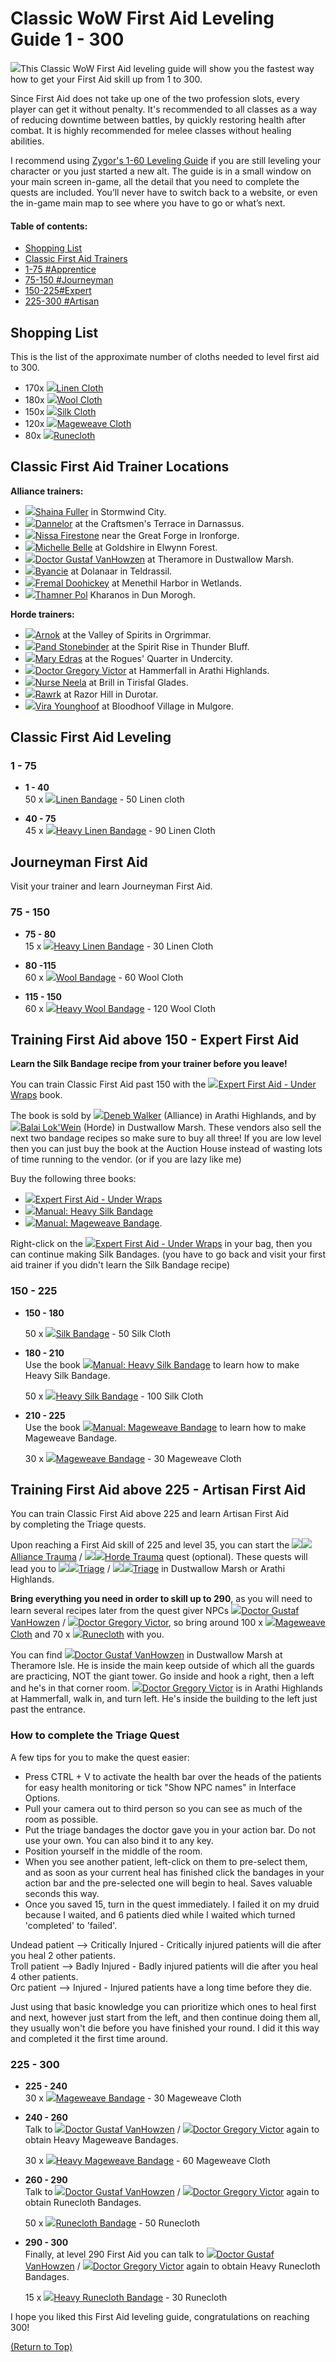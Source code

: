 # Classic WoW First Aid Leveling Guide 1 - 300

![](https://www.wow-professions.com/images/icons/professions/first-aid.png)This Classic WoW First Aid leveling guide will show you the fastest way how to get your First Aid skill up from 1 to 300.

Since First Aid does not take up one of the two profession slots, every player can get it without penalty. It's recommended to all classes as a way of reducing downtime between battles, by quickly restoring health after combat. It is highly recommended for melee classes without healing abilities.

I recommend using [Zygor's 1-60 Leveling Guide](/recommends/zygor-classic-leveling) if you are still leveling your character or you just started a new alt. The guide is in a small window on your main screen in-game, all the detail that you need to complete the quests are included. You’ll never have to switch back to a website, or even the in-game main map to see where you have to go or what’s next.

#### Table of contents:

*   [Shopping List](#mats)
*   [Classic First Aid Trainers](#trainers)
*   [1-75 #Apprentice](#1)
*   [75-150 #Journeyman](#75)
*   [150-225#Expert](#150)
*   [225-300 #Artisan](#225)

## Shopping List

This is the list of the approximate number of cloths needed to level first aid to 300.

*   170x [![](https://wow.zamimg.com/images/wow/icons/small/inv_fabric_linen_01.jpg)Linen Cloth](https://classic.wowhead.com/item=2589)
*   180x [![](https://wow.zamimg.com/images/wow/icons/small/inv_fabric_wool_01.jpg)Wool Cloth](https://classic.wowhead.com/item=2592)
*   150x [![](https://wow.zamimg.com/images/wow/icons/small/inv_fabric_silk_01.jpg)Silk Cloth](https://classic.wowhead.com/item=4306)
*   120x [![](https://wow.zamimg.com/images/wow/icons/small/inv_fabric_mageweave_01.jpg)Mageweave Cloth](https://classic.wowhead.com/item=4338)
*   80x [![](https://wow.zamimg.com/images/wow/icons/small/inv_fabric_purplefire_01.jpg)Runecloth](https://classic.wowhead.com/item=14047)

## Classic First Aid Trainer Locations

**Alliance trainers:**

*   [![](/images/icons/alliance.png)Shaina Fuller](https://classic.wowhead.com/npc=2327) in Stormwind City.
*   [![](/images/icons/alliance.png)Dannelor](https://classic.wowhead.com/npc=4211) at the Craftsmen's Terrace in Darnassus.
*   [![](/images/icons/alliance.png)Nissa Firestone](https://classic.wowhead.com/npc=5150) near the Great Forge in Ironforge.
*   [![](/images/icons/alliance.png)Michelle Belle](https://classic.wowhead.com/npc=2329) at Goldshire in Elwynn Forest.
*   [![](/images/icons/alliance.png)Doctor Gustaf VanHowzen](https://classic.wowhead.com/npc=12939) at Theramore in Dustwallow Marsh.
*   [![](/images/icons/alliance.png)Byancie](https://classic.wowhead.com/npc=6094) at Dolanaar in Teldrassil.
*   [![](/images/icons/alliance.png)Fremal Doohickey](https://classic.wowhead.com/npc=3181) at Menethil Harbor in Wetlands.
*   [![](/images/icons/alliance.png)Thamner Pol](https://classic.wowhead.com/npc=2326) Kharanos in Dun Morogh.

**Horde trainers:**

*   [![](/images/icons/horde.png)Arnok](https://classic.wowhead.com/npc=3373) at the Valley of Spirits in Orgrimmar.
*   [![](/images/icons/horde.png)Pand Stonebinder](https://classic.wowhead.com/npc=2798) at the Spirit Rise in Thunder Bluff.
*   [![](/images/icons/horde.png)Mary Edras](https://classic.wowhead.com/npc=4591) at the Rogues' Quarter in Undercity.
*   [![](/images/icons/horde.png)Doctor Gregory Victor](https://classic.wowhead.com/npc=12920) at Hammerfall in Arathi Highlands.
*   [![](/images/icons/horde.png)Nurse Neela](https://classic.wowhead.com/npc=5759) at Brill in Tirisfal Glades.
*   [![](/images/icons/horde.png)Rawrk](https://classic.wowhead.com/npc=5943) at Razor Hill in Durotar.
*   [![](/images/icons/horde.png)Vira Younghoof](https://classic.wowhead.com/npc=5939) at Bloodhoof Village in Mulgore.

## Classic First Aid Leveling

### 1 - 75

*   **1 - 40**  
    50 x [![](https://wow.zamimg.com/images/wow/icons/small/inv_misc_bandage_15.jpg)Linen Bandage](https://classic.wowhead.com/spell=3275) - 50 Linen cloth

*   **40 - 75**  
    45 x [![](https://wow.zamimg.com/images/wow/icons/small/inv_misc_bandage_18.jpg)Heavy Linen Bandage](https://classic.wowhead.com/spell=3276) - 90 Linen Cloth

## Journeyman First Aid

Visit your trainer and learn Journeyman First Aid.

### 75 - 150

*   **75 - 80**  
    15 x [![](https://wow.zamimg.com/images/wow/icons/small/inv_misc_bandage_18.jpg)Heavy Linen Bandage](https://classic.wowhead.com/spell=3276) - 30 Linen Cloth

*   **80 -115**  
    60 x [![](https://wow.zamimg.com/images/wow/icons/small/inv_misc_bandage_14.jpg)Wool Bandage](https://classic.wowhead.com/spell=3277) - 60 Wool Cloth

*   **115 - 150**  
    60 x [![](https://wow.zamimg.com/images/wow/icons/small/inv_misc_bandage_17.jpg)Heavy Wool Bandage](https://classic.wowhead.com/spell=3278) - 120 Wool Cloth

## Training First Aid above 150 - Expert First Aid

**Learn the Silk Bandage recipe from your trainer before you leave!**

You can train Classic First Aid past 150 with the [![](https://wow.zamimg.com/images/wow/icons/small/inv_misc_book_08.jpg)Expert First Aid - Under Wraps](https://classic.wowhead.com/item=16084) book. 

The book is sold by [![](/images/icons/alliance.png)Deneb Walker](https://classic.wowhead.com/npc=2805) (Alliance) in Arathi Highlands, and by [![](/images/icons/horde.png)Balai Lok'Wein](https://classic.wowhead.com/npc=13476) (Horde) in Dustwallow Marsh. These vendors also sell the next two bandage recipes so make sure to buy all three! If you are low level then you can just buy the book at the Auction House instead of wasting lots of time running to the vendor. (or if you are lazy like me)

Buy the following three books:

*   [![](https://wow.zamimg.com/images/wow/icons/small/inv_misc_book_08.jpg)Expert First Aid - Under Wraps](https://classic.wowhead.com/item=16084)
*   [![](https://wow.zamimg.com/images/wow/icons/small/inv_misc_book_03.jpg)Manual: Heavy Silk Bandage](https://classic.wowhead.com/item=16112)
*   [![](https://wow.zamimg.com/images/wow/icons/small/inv_misc_book_03.jpg)Manual: Mageweave Bandage](https://classic.wowhead.com/item=16113).

Right-click on the [![](https://wow.zamimg.com/images/wow/icons/small/inv_misc_book_08.jpg)Expert First Aid - Under Wraps](https://classic.wowhead.com/item=16084) in your bag, then you can continue making Silk Bandages. (you have to go back and visit your first aid trainer if you didn't learn the Silk Bandage recipe)

### 150 - 225

*   **150 - 180**
    
    50 x [![](https://wow.zamimg.com/images/wow/icons/small/inv_misc_bandage_01.jpg)Silk Bandage](https://classic.wowhead.com/spell=7928) - 50 Silk Cloth
    

*   **180 - 210**  
    Use the book [![](https://wow.zamimg.com/images/wow/icons/small/inv_misc_book_03.jpg)Manual: Heavy Silk Bandage](https://classic.wowhead.com/item=16112) to learn how to make Heavy Silk Bandage.
    
    50 x [![](https://wow.zamimg.com/images/wow/icons/small/inv_misc_bandage_02.jpg)Heavy Silk Bandage](https://classic.wowhead.com/spell=7929) - 100 Silk Cloth
    

*   **210 - 225**  
    Use the book [![](https://wow.zamimg.com/images/wow/icons/small/inv_misc_book_03.jpg)Manual: Mageweave Bandage](https://classic.wowhead.com/item=16113) to learn how to make Mageweave Bandage.
    
    30 x [![](https://wow.zamimg.com/images/wow/icons/small/inv_misc_bandage_19.jpg)Mageweave Bandage](https://classic.wowhead.com/spell=10840) - 30 Mageweave Cloth
    

## Training First Aid above 225 - Artisan First Aid

You can train Classic First Aid above 225 and learn Artisan First Aid by completing the Triage quests.

Upon reaching a First Aid skill of 225 and level 35, you can start the [![](/images/icons/quest_start.gif)![](/images/icons/alliance.png)Alliance Trauma](https://classic.wowhead.com/quest=6625) / [![](/images/icons/quest_start.gif)![](/images/icons/horde.png)Horde Trauma](https://classic.wowhead.com/quest=6623) quest (optional). These quests will lead you to [![](/images/icons/quest_start.gif)![](/images/icons/alliance.png)Triage](https://classic.wowhead.com/quest=6624) / [![](/images/icons/quest_start.gif)![](/images/icons/horde.png)Triage](https://classic.wowhead.com/quest=6622) in Dustwallow Marsh or Arathi Highlands.

**Bring everything you need in order to skill up to 290**, as you will need to learn several recipes later from the quest giver NPCs [![](/images/icons/alliance.png)Doctor Gustaf VanHowzen](https://classic.wowhead.com/npc=12939) / [![](/images/icons/horde.png)Doctor Gregory Victor](https://classic.wowhead.com/npc=12920), so bring around 100 x [![](https://wow.zamimg.com/images/wow/icons/small/inv_fabric_mageweave_01.jpg)Mageweave Cloth](https://classic.wowhead.com/item=4338) and 70 x [![](https://wow.zamimg.com/images/wow/icons/small/inv_fabric_purplefire_01.jpg)Runecloth](https://classic.wowhead.com/item=14047) with you.

You can find [![](/images/icons/alliance.png)Doctor Gustaf VanHowzen](https://classic.wowhead.com/npc=12939) in Dustwallow Marsh at Theramore Isle. He is inside the main keep outside of which all the guards are practicing, NOT the giant tower. Go inside and hook a right, then a left and he's in that corner room. [![](/images/icons/horde.png)Doctor Gregory Victor](https://classic.wowhead.com/npc=12920) is in Arathi Highlands at Hammerfall, walk in, and turn left. He's inside the building to the left just past the entrance.

### How to complete the Triage Quest

A few tips for you to make the quest easier:

*   Press CTRL + V to activate the health bar over the heads of the patients for easy health monitoring or tick "Show NPC names" in Interface Options.
*   Pull your camera out to third person so you can see as much of the room as possible.
*   Put the triage bandages the doctor gave you in your action bar. Do not use your own. You can also bind it to any key.
*   Position yourself in the middle of the room.
*   When you see another patient, left-click on them to pre-select them, and as soon as your current heal has finished click the bandages in your action bar and the pre-selected one will begin to heal. Saves valuable seconds this way.
*   Once you saved 15, turn in the quest immediately. I failed it on my druid because I waited, and 6 patients died while I waited which turned 'completed' to 'failed'.

Undead patient --> Critically Injured - Critically injured patients will die after you heal 2 other patients.  
Troll patient --> Badly Injured - Badly injured patients will die after you heal 4 other patients.  
Orc patient --> Injured - Injured patients have a long time before they die.

Just using that basic knowledge you can prioritize which ones to heal first and next, however just start from the left, and then continue doing them all, they usually won't die before you have finished your round. I did it this way and completed it the first time around.

### 225 - 300

*   **225 - 240**  
    30 x [![](https://wow.zamimg.com/images/wow/icons/small/inv_misc_bandage_19.jpg)Mageweave Bandage](https://classic.wowhead.com/spell=10840) - 30 Mageweave Cloth

*   **240 - 260**  
    Talk to [![](/images/icons/alliance.png)Doctor Gustaf VanHowzen](https://classic.wowhead.com/npc=12939) / [![](/images/icons/horde.png)Doctor Gregory Victor](https://classic.wowhead.com/npc=12920) again to obtain Heavy Mageweave Bandages.
    
    30 x [![](https://wow.zamimg.com/images/wow/icons/small/inv_misc_bandage_20.jpg)Heavy Mageweave Bandage](https://classic.wowhead.com/spell=10841) - 60 Mageweave Cloth
    

*   **260 - 290**  
    Talk to [![](/images/icons/alliance.png)Doctor Gustaf VanHowzen](https://classic.wowhead.com/npc=12939) / [![](/images/icons/horde.png)Doctor Gregory Victor](https://classic.wowhead.com/npc=12920) again to obtain Runecloth Bandages.
    
    50 x [![](https://wow.zamimg.com/images/wow/icons/small/inv_misc_bandage_11.jpg)Runecloth Bandage](https://classic.wowhead.com/spell=18629) - 50 Runecloth
    

*   **290 - 300**  
    Finally, at level 290 First Aid you can talk to [![](/images/icons/alliance.png)Doctor Gustaf VanHowzen](https://classic.wowhead.com/npc=12939) / [![](/images/icons/horde.png)Doctor Gregory Victor](https://classic.wowhead.com/npc=12920) again to obtain Heavy Runecloth Bandages.
    
    15 x [![](https://wow.zamimg.com/images/wow/icons/small/inv_misc_bandage_12.jpg)Heavy Runecloth Bandage](https://classic.wowhead.com/spell=18630) - 30 Runecloth
    

I hope you liked this First Aid leveling guide, congratulations on reaching 300!

[(Return to Top)](#top)